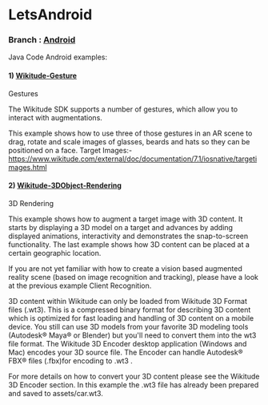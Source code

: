 # LetsAndroid
### Branch : [Android](https://github.com/LNAndroid/LetsAndroid/tree/android)
Java Code Android examples:

#### 1) [Wikitude-Gesture](https://github.com/LNAndroid/LetsAndroid/tree/android/Wikitude-Gesture)

Gestures

The Wikitude SDK supports a number of gestures, which allow you to interact with augmentations.

This example shows how to use three of those gestures in an AR scene to drag, rotate and scale images of glasses, beards and hats so they can be positioned on a face.
Target Images:- https://www.wikitude.com/external/doc/documentation/7.1/iosnative/targetimages.html

#### 2) [Wikitude-3DObject-Rendering](https://github.com/LNAndroid/LetsAndroid/tree/android/Wikitude-3DObject-Rendering)

3D Rendering

This example shows how to augment a target image with 3D content. It starts by displaying a 3D model on a target and advances by adding displayed animations, interactivity and demonstrates the snap-to-screen functionality. The last example shows how 3D content can be placed at a certain geographic location.

If you are not yet familiar with how to create a vision based augmented reality scene (based on image recognition and tracking), please have a look at the previous example Client Recognition.

3D content within Wikitude can only be loaded from Wikitude 3D Format files (.wt3). This is a compressed binary format for describing 3D content which is optimized for fast loading and handling of 3D content on a mobile device. You still can use 3D models from your favorite 3D modeling tools (Autodesk® Maya® or Blender) but you'll need to convert them into the wt3 file format. The Wikitude 3D Encoder desktop application (Windows and Mac) encodes your 3D source file. The Encoder can handle Autodesk® FBX® files (.fbx)for encoding to .wt3 .

For more details on how to convert your 3D content please see the Wikitude 3D Encoder section. In this example the .wt3 file has already been prepared and saved to assets/car.wt3.
